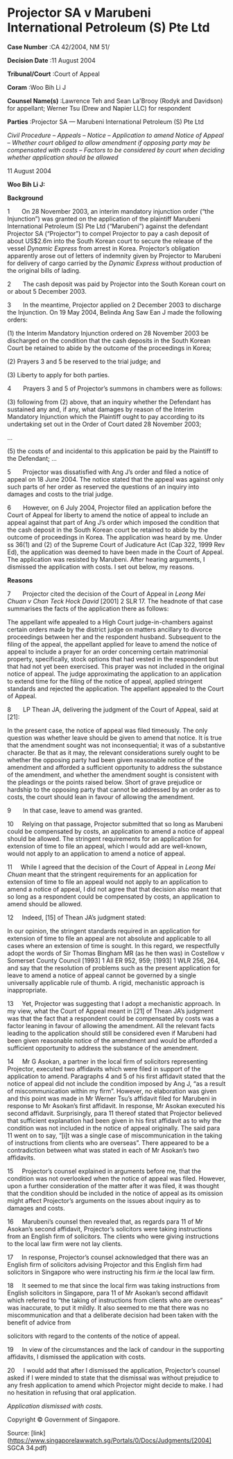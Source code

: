 # Projector SA v Marubeni International Petroleum (S) Pte Ltd 



**Case Number** :CA 42/2004, NM 51/ 

**Decision Date** :11 August 2004 

**Tribunal/Court** :Court of Appeal 

**Coram** :Woo Bih Li J 

**Counsel Name(s)** :Lawrence Teh and Sean La'Brooy (Rodyk and Davidson) for appellant; Werner Tsu (Drew and Napier LLC) for respondent 

**Parties** :Projector SA — Marubeni International Petroleum (S) Pte Ltd 

_Civil Procedure_ – _Appeals_ – _Notice_ – _Application to amend Notice of Appeal_ – _Whether court obliged to allow amendment if opposing party may be compensated with costs_ – _Factors to be considered by court when deciding whether application should be allowed_ 

11 August 2004 

**Woo Bih Li J:** 

**Background** 

1       On 28 November 2003, an interim mandatory injunction order (“the Injunction”) was granted on the application of the plaintiff Marubeni International Petroleum (S) Pte Ltd (“Marubeni”) against the defendant Projector SA (“Projector”) to compel Projector to pay a cash deposit of about US$2.6m into the South Korean court to secure the release of the vessel _Dynamic Express_ from arrest in Korea. Projector’s obligation apparently arose out of letters of indemnity given by Projector to Marubeni for delivery of cargo carried by the _Dynamic Express_ without production of the original bills of lading. 

2       The cash deposit was paid by Projector into the South Korean court on or about 5 December 2003. 

3       In the meantime, Projector applied on 2 December 2003 to discharge the Injunction. On 19 May 2004, Belinda Ang Saw Ean J made the following orders: 

 (1) the Interim Mandatory Injunction ordered on 28 November 2003 be discharged on the condition that the cash deposits in the South Korean Court be retained to abide by the outcome of the proceedings in Korea; 

 (2) Prayers 3 and 5 be reserved to the trial judge; and 

 (3) Liberty to apply for both parties. 

4       Prayers 3 and 5 of Projector’s summons in chambers were as follows: 

 (3) following from (2) above, that an inquiry whether the Defendant has sustained any and, if any, what damages by reason of the Interim Mandatory Injunction which the Plaintiff ought to pay according to its undertaking set out in the Order of Court dated 28 November 2003; 

 ... 


 (5) the costs of and incidental to this application be paid by the Plaintiff to the Defendant; ... 

5       Projector was dissatisfied with Ang J’s order and filed a notice of appeal on 18 June 2004. The notice stated that the appeal was against only such parts of her order as reserved the questions of an inquiry into damages and costs to the trial judge. 

6       However, on 6 July 2004, Projector filed an application before the Court of Appeal for liberty to amend the notice of appeal to include an appeal against that part of Ang J’s order which imposed the condition that the cash deposit in the South Korean court be retained to abide by the outcome of proceedings in Korea. The application was heard by me. Under ss 36(1) and (2) of the Supreme Court of Judicature Act (Cap 322, 1999 Rev Ed), the application was deemed to have been made in the Court of Appeal. The application was resisted by Marubeni. After hearing arguments, I dismissed the application with costs. I set out below, my reasons. 

**Reasons** 

7       Projector cited the decision of the Court of Appeal in _Leong Mei Chuan v Chan Teck Hock David_ <span class="citation">[2001] 2 SLR 17</span>. The headnote of that case summarises the facts of the application there as follows: 

 The appellant wife appealed to a High Court judge-in-chambers against certain orders made by the district judge on matters ancillary to divorce proceedings between her and the respondent husband. Subsequent to the filing of the appeal, the appellant applied for leave to amend the notice of appeal to include a prayer for an order concerning certain matrimonial property, specifically, stock options that had vested in the respondent but that had not yet been exercised. This prayer was not included in the original notice of appeal. The judge approximating the application to an application to extend time for the filing of the notice of appeal, applied stringent standards and rejected the application. The appellant appealed to the Court of Appeal. 

8       LP Thean JA, delivering the judgment of the Court of Appeal, said at [21]: 

 In the present case, the notice of appeal was filed timeously. The only question was whether leave should be given to amend that notice. It is true that the amendment sought was not inconsequential; it was of a substantive character. Be that as it may, the relevant considerations surely ought to be whether the opposing party had been given reasonable notice of the amendment and afforded a sufficient opportunity to address the substance of the amendment, and whether the amendment sought is consistent with the pleadings or the points raised below. Short of grave prejudice or hardship to the opposing party that cannot be addressed by an order as to costs, the court should lean in favour of allowing the amendment. 

9       In that case, leave to amend was granted. 

10     Relying on that passage, Projector submitted that so long as Marubeni could be compensated by costs, an application to amend a notice of appeal should be allowed. The stringent requirements for an application for extension of time to file an appeal, which I would add are well-known, would not apply to an application to amend a notice of appeal. 


11     While I agreed that the decision of the Court of Appeal in _Leong Mei Chuan_ meant that the stringent requirements for an application for extension of time to file an appeal would not apply to an application to amend a notice of appeal, I did not agree that that decision also meant that so long as a respondent could be compensated by costs, an application to amend should be allowed. 

12     Indeed, [15] of Thean JA’s judgment stated: 

 In our opinion, the stringent standards required in an application for extension of time to file an appeal are not absolute and applicable to all cases where an extension of time is sought. In this regard, we respectfully adopt the words of Sir Thomas Bingham MR (as he then was) in Costellow v Somerset County Council [1993] 1 All ER 952, 959; [1993] 1 WLR 256, 264, and say that the resolution of problems such as the present application for leave to amend a notice of appeal cannot be governed by a single universally applicable rule of thumb. A rigid, mechanistic approach is inappropriate. 

13     Yet, Projector was suggesting that I adopt a mechanistic approach. In my view, what the Court of Appeal meant in [21] of Thean JA’s judgment was that the fact that a respondent could be compensated by costs was a factor leaning in favour of allowing the amendment. All the relevant facts leading to the application should still be considered even if Marubeni had been given reasonable notice of the amendment and would be afforded a sufficient opportunity to address the substance of the amendment. 

14     Mr G Asokan, a partner in the local firm of solicitors representing Projector, executed two affidavits which were filed in support of the application to amend. Paragraphs 4 and 5 of his first affidavit stated that the notice of appeal did not include the condition imposed by Ang J, “as a result of miscommunication within my firm”. However, no elaboration was given and this point was made in Mr Werner Tsu’s affidavit filed for Marubeni in response to Mr Asokan’s first affidavit. In response, Mr Asokan executed his second affidavit. Surprisingly, para 11 thereof stated that Projector believed that sufficient explanation had been given in his first affidavit as to why the condition was not included in the notice of appeal originally. The said para 11 went on to say, “[i]t was a single case of miscommunication in the taking of instructions from clients who are overseas”. There appeared to be a contradiction between what was stated in each of Mr Asokan’s two affidavits. 

15     Projector’s counsel explained in arguments before me, that the condition was not overlooked when the notice of appeal was filed. However, upon a further consideration of the matter after it was filed, it was thought that the condition should be included in the notice of appeal as its omission might affect Projector’s arguments on the issues about inquiry as to damages and costs. 

16     Marubeni’s counsel then revealed that, as regards para 11 of Mr Asokan’s second affidavit, Projector’s solicitors were taking instructions from an English firm of solicitors. The clients who were giving instructions to the local law firm were not lay clients. 

17     In response, Projector’s counsel acknowledged that there was an English firm of solicitors advising Projector and this English firm had solicitors in Singapore who were instructing his firm _ie_ the local law firm. 

18     It seemed to me that since the local firm was taking instructions from English solicitors in Singapore, para 11 of Mr Asokan’s second affidavit which referred to “the taking of instructions from clients who are overseas” was inaccurate, to put it mildly. It also seemed to me that there was no miscommunication and that a deliberate decision had been taken with the benefit of advice from 


solicitors with regard to the contents of the notice of appeal. 

19     In view of the circumstances and the lack of candour in the supporting affidavits, I dismissed the application with costs. 

20     I would add that after I dismissed the application, Projector’s counsel asked if I were minded to state that the dismissal was without prejudice to any fresh application to amend which Projector might decide to make. I had no hesitation in refusing that oral application. 

_Application dismissed with costs._ 

 Copyright © Government of Singapore. 


Source: [link](https://www.singaporelawwatch.sg/Portals/0/Docs/Judgments/[2004] SGCA 34.pdf)
